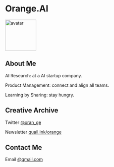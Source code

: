 # Orange.AI

<img src="https://orangesai.com/icon.png" alt="avatar" width="100" height="100">


## About Me

AI Research: at a AI startup company.

Product Management: connect and align all teams.

Learning by Sharing: stay hungry.

## Creative Archive 

Twitter [@oran_ge](https://twitter.com/) 


Newsletter [quail.ink/orange](https://quail.ink/orange)


## Contact Me

Email <a href="mailto:@gmail.com">@gmail.com</a>

